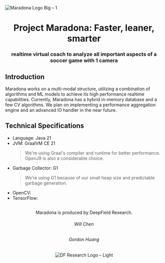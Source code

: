 ![Maradona Logo Big – 1](https://github.com/user-attachments/assets/9448a68b-a62b-4327-a330-3ed972859e2a)


<div align="center">

Project Maradona: Faster, leaner, smarter
=========================================
### realtime virtual coach to analyze all important aspects of a soccer game with 1 camera
<div align="left">

## Introduction

Maradona works on a multi-modal structure, utilizing a combination of algorithms and ML models to achieve its high performance realtime capabilities. Currently, Maradona has a hybrid in-memory database and a few CV algorithms. We plan on implementing a performance aggregation engine and an advanced IO handler in the near future. 



## Technical Specifications
- Language: Java 21
- JVM: GraalVM CE 21
  > We're using Graal's compiler and runtime for better performance. OpenJ9 is also a considerable choice. 
- Garbage Collector: G1
  > We're using G1 because of our small heap size and predictable garbage generation. 
- OpenCV:
- TensorFlow: 

## 
<div align="center">
Maradona is produced by DeepField Research. 

###### Will Chen
###### Gordon Huang
  
![DF Research Logo – Light](https://github.com/user-attachments/assets/4b31ed76-920b-4e30-bad8-ce4bea106a65)
